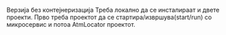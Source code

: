 Верзија без контејнеризација
Треба локално да се инсталираат и двете проекти. Прво треба проектот да се стартира/извршува(start/run) со микросервис и потоа AtmLocator проектот.

